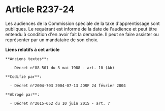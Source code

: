 # Article R237-24

Les audiences de la Commission spéciale de la taxe d'apprentissage sont publiques. Le requérant est informé de la date de
l'audience et peut être entendu à condition d'en avoir fait la demande. Il peut se faire assister ou représenter par un
mandataire de son choix.

**Liens relatifs à cet article**

	**Anciens textes**:

	  - Décret n°88-501 du 3 mai 1988 - art. 10 (Ab)

	**Codifié par**:

	  - Décret n°2004-703 2004-07-13 JORF 24 février 2004

	**Abrogé par**:

	  - Décret n°2015-652 du 10 juin 2015 - art. 7
